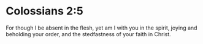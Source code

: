 # Colossians 2:5

For though I be absent in the flesh, yet am I with you in the spirit, joying and beholding your order, and the stedfastness of your faith in Christ.